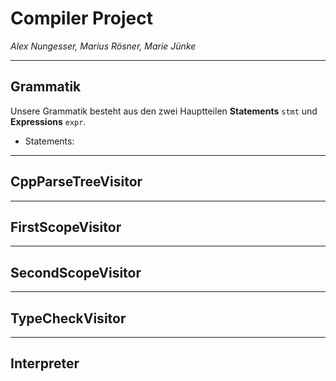 # Compiler Project
*Alex Nungesser, Marius Rösner, Marie Jünke*

---

## Grammatik
Unsere Grammatik besteht aus den zwei Hauptteilen
**Statements** ``stmt`` und **Expressions** ``expr``.

+ Statements:
 
---

## CppParseTreeVisitor

---

## FirstScopeVisitor

---

## SecondScopeVisitor

---

## TypeCheckVisitor

---

## Interpreter
